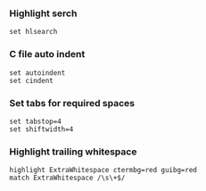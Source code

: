 ### Highlight serch
```
set hlsearch
```

### C file auto indent
```
set autoindent
set cindent
```

### Set tabs for required spaces
```
set tabstop=4
set shiftwidth=4
```

### Highlight trailing whitespace
````
highlight ExtraWhitespace ctermbg=red guibg=red
match ExtraWhitespace /\s\+$/
